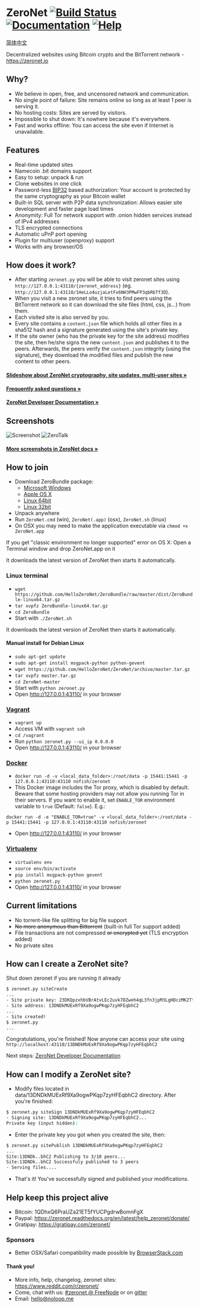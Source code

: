 # ZeroNet [![Build Status](https://travis-ci.org/HelloZeroNet/ZeroNet.svg?branch=master)](https://travis-ci.org/HelloZeroNet/ZeroNet) [![Documentation](https://img.shields.io/badge/docs-faq-brightgreen.svg)](https://zeronet.readthedocs.org/en/latest/faq/) [![Help](https://img.shields.io/badge/keep_this_project_alive-donate-yellow.svg)](https://zeronet.readthedocs.org/en/latest/help_zeronet/donate/)

[简体中文](./README-zh-cn.md)

Decentralized websites using Bitcoin crypto and the BitTorrent network - https://zeronet.io


## Why?

* We believe in open, free, and uncensored network and communication.
* No single point of failure: Site remains online so long as at least 1 peer is
  serving it.
* No hosting costs: Sites are served by visitors.
* Impossible to shut down: It's nowhere because it's everywhere.
* Fast and works offline: You can access the site even if Internet is
  unavailable.


## Features
 * Real-time updated sites
 * Namecoin .bit domains support
 * Easy to setup: unpack & run
 * Clone websites in one click
 * Password-less [BIP32](https://github.com/bitcoin/bips/blob/master/bip-0032.mediawiki)
   based authorization: Your account is protected by the same cryptography as your Bitcoin wallet
 * Built-in SQL server with P2P data synchronization: Allows easier site development and faster page load times
 * Anonymity: Full Tor network support with .onion hidden services instead of IPv4 addresses
 * TLS encrypted connections
 * Automatic uPnP port opening
 * Plugin for multiuser (openproxy) support
 * Works with any browser/OS


## How does it work?

* After starting `zeronet.py` you will be able to visit zeronet sites using
  `http://127.0.0.1:43110/{zeronet_address}` (eg.
  `http://127.0.0.1:43110/1HeLLo4uzjaLetFx6NH3PMwFP3qbRbTf3D`).
* When you visit a new zeronet site, it tries to find peers using the BitTorrent
  network so it can download the site files (html, css, js...) from them.
* Each visited site is also served by you.
* Every site contains a `content.json` file which holds all other files in a sha512 hash
  and a signature generated using the site's private key.
* If the site owner (who has the private key for the site address) modifies the
  site, then he/she signs the new `content.json` and publishes it to the peers.
  Afterwards, the peers verify the `content.json` integrity (using the
  signature), they download the modified files and publish the new content to
  other peers.

####  [Slideshow about ZeroNet cryptography, site updates, multi-user sites »](https://docs.google.com/presentation/d/1_2qK1IuOKJ51pgBvllZ9Yu7Au2l551t3XBgyTSvilew/pub?start=false&loop=false&delayms=3000)
####  [Frequently asked questions »](https://zeronet.readthedocs.org/en/latest/faq/)

####  [ZeroNet Developer Documentation »](https://zeronet.readthedocs.org/en/latest/site_development/getting_started/)


## Screenshots

![Screenshot](https://i.imgur.com/H60OAHY.png)
![ZeroTalk](https://zeronet.readthedocs.org/en/latest/img/zerotalk.png)

#### [More screenshots in ZeroNet docs »](https://zeronet.readthedocs.org/en/latest/using_zeronet/sample_sites/)


## How to join

* Download ZeroBundle package:
  * [Microsoft Windows](https://github.com/HelloZeroNet/ZeroBundle/raw/master/dist/ZeroBundle-win.zip)
  * [Apple OS X](https://github.com/HelloZeroNet/ZeroBundle/raw/master/dist/ZeroBundle-mac-osx.zip)
  * [Linux 64bit](https://github.com/HelloZeroNet/ZeroBundle/raw/master/dist/ZeroBundle-linux64.tar.gz)
  * [Linux 32bit](https://github.com/HelloZeroNet/ZeroBundle/raw/master/dist/ZeroBundle-linux32.tar.gz)
* Unpack anywhere
* Run `ZeroNet.cmd` (win), `ZeroNet(.app)` (osx), `ZeroNet.sh` (linux)
* On OSX you may need to make the application executable via `chmod +x ZeroNet.app`

If you get "classic environment no longer supported" error on OS X: Open a Terminal window and drop ZeroNet.app on it

It downloads the latest version of ZeroNet then starts it automatically.

### Linux terminal

* `wget https://github.com/HelloZeroNet/ZeroBundle/raw/master/dist/ZeroBundle-linux64.tar.gz`
* `tar xvpfz ZeroBundle-linux64.tar.gz`
* `cd ZeroBundle`
* Start with `./ZeroNet.sh`

It downloads the latest version of ZeroNet then starts it automatically.

#### Manual install for Debian Linux

* `sudo apt-get update`
* `sudo apt-get install msgpack-python python-gevent`
* `wget https://github.com/HelloZeroNet/ZeroNet/archive/master.tar.gz`
* `tar xvpfz master.tar.gz`
* `cd ZeroNet-master`
* Start with `python zeronet.py`
* Open http://127.0.0.1:43110/ in your browser


### [Vagrant](https://www.vagrantup.com/)

* `vagrant up`
* Access VM with `vagrant ssh`
* `cd /vagrant`
* Run `python zeronet.py --ui_ip 0.0.0.0`
* Open http://127.0.0.1:43110/ in your browser

### [Docker](https://www.docker.com/)
* `docker run -d -v <local_data_folder>:/root/data -p 15441:15441 -p 127.0.0.1:43110:43110 nofish/zeronet`
* This Docker image includes the Tor proxy, which is disabled by default. Beware that some
hosting providers may not allow you running Tor in their servers. If you want to enable it,
set `ENABLE_TOR` environment variable to `true` (Default: `false`). E.g.:

 `docker run -d -e "ENABLE_TOR=true" -v <local_data_folder>:/root/data -p 15441:15441 -p 127.0.0.1:43110:43110 nofish/zeronet`
* Open http://127.0.0.1:43110/ in your browser

### [Virtualenv](https://virtualenv.readthedocs.org/en/latest/)

* `virtualenv env`
* `source env/bin/activate`
* `pip install msgpack-python gevent`
* `python zeronet.py`
* Open http://127.0.0.1:43110/ in your browser

## Current limitations

* No torrent-like file splitting for big file support
* ~~No more anonymous than Bittorrent~~ (built-in full Tor support added)
* File transactions are not compressed ~~or encrypted yet~~ (TLS encryption added)
* No private sites


## How can I create a ZeroNet site?

Shut down zeronet if you are running it already

```bash
$ zeronet.py siteCreate
...
- Site private key: 23DKQpzxhbVBrAtvLEc2uvk7DZweh4qL3fn3jpM3LgHDczMK2TtYUq
- Site address: 13DNDkMUExRf9Xa9ogwPKqp7zyHFEqbhC2
...
- Site created!
$ zeronet.py
...
```

Congratulations, you're finished! Now anyone can access your site using
`http://localhost:43110/13DNDkMUExRf9Xa9ogwPKqp7zyHFEqbhC2`

Next steps: [ZeroNet Developer Documentation](https://zeronet.readthedocs.org/en/latest/site_development/getting_started/)


## How can I modify a ZeroNet site?

* Modify files located in data/13DNDkMUExRf9Xa9ogwPKqp7zyHFEqbhC2 directory.
  After you're finished:

```bash
$ zeronet.py siteSign 13DNDkMUExRf9Xa9ogwPKqp7zyHFEqbhC2
- Signing site: 13DNDkMUExRf9Xa9ogwPKqp7zyHFEqbhC2...
Private key (input hidden):
```

* Enter the private key you got when you created the site, then:

```bash
$ zeronet.py sitePublish 13DNDkMUExRf9Xa9ogwPKqp7zyHFEqbhC2
...
Site:13DNDk..bhC2 Publishing to 3/10 peers...
Site:13DNDk..bhC2 Successfuly published to 3 peers
- Serving files....
```

* That's it! You've successfully signed and published your modifications.


## Help keep this project alive

- Bitcoin: 1QDhxQ6PraUZa21ET5fYUCPgdrwBomnFgX
- Paypal: https://zeronet.readthedocs.org/en/latest/help_zeronet/donate/
- Gratipay: https://gratipay.com/zeronet/

### Sponsors

* Better OSX/Safari compatibility made possible by [BrowserStack.com](https://www.browserstack.com)

#### Thank you!

* More info, help, changelog, zeronet sites: https://www.reddit.com/r/zeronet/
* Come, chat with us: [#zeronet @ FreeNode](https://kiwiirc.com/client/irc.freenode.net/zeronet) or on [gitter](https://gitter.im/HelloZeroNet/ZeroNet)
* Email: hello@noloop.me
